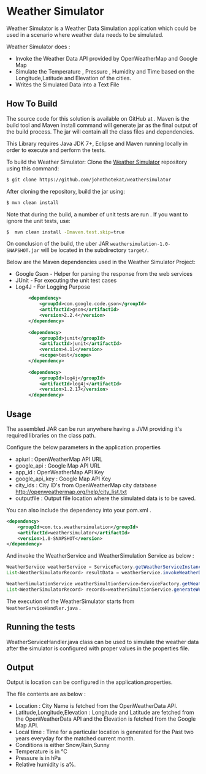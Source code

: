 # Weather Simulator

Weather Simulator is a Weather Data Simulation application which could be used in a scenario where weather data needs to be simulated. 

Weather Simulator does :
- Invoke the Weather Data API provided by OpenWeatherMap and Google Map
- Simulate the Temperature , Pressure , Humidity and Time based on the Longitude,Latitude and Elevation of the cities.
- Writes the Simulated Data into a Text File


## How To Build

The source code for this solution is available on GitHub at .
Maven is the build tool and Maven install command will generate jar as the final output of the build process. The jar will contain all the class files and dependencies.

This Library requires Java JDK 7+, Eclipse and Maven running locally in order to execute and perform the tests.


To build the Weather Simulator:
Clone the [Weather Simulator](https://github.com/johnthotekat/weathersimulator) repository using this command:

```bash
$ git clone https://github.com/johnthotekat/weathersimulator
```
After cloning the repository, build the jar using:
```bash
$ mvn clean install
```
Note that during the build, a number of unit tests are run . If you want to ignore the unit tests, use:
```bash
$  mvn clean install -Dmaven.test.skip=true
```

On conclusion of the build, the uber JAR `weathersimulation-1.0-SNAPSHOT.jar` will be located in the subdirectory `target/`.

Below are the Maven dependencies used in the Weather Simulator Project:
- Google Gson	- Helper for parsing the response from the web services
- JUnit	- For executing the unit test cases
- Log4J	- For Logging Purpose
```xml
		<dependency>
			<groupId>com.google.code.gson</groupId>
			<artifactId>gson</artifactId>
			<version>2.2.4</version>
		</dependency>
		
		<dependency>
			<groupId>junit</groupId>
			<artifactId>junit</artifactId>
			<version>4.11</version>
			<scope>test</scope>
		</dependency>
		
		<dependency>
			<groupId>log4j</groupId>
			<artifactId>log4j</artifactId>
			<version>1.2.17</version>
		</dependency>
```

## Usage
The assembled JAR can be run anywhere having a JVM providing it's required libraries on the class path.

Configure the below parameters in the application.properties 

- apiurl : OpenWeatherMap API URL
- google_api : Google Map API URL 
- app_id : OpenWeatherMap API Key
- google_api_key : Google Map API Key
- city_ids : City ID's from OpenWeatherMap city database http://openweathermap.org/help/city_list.txt
- outputfile : Output file location where the simulated data is to be saved.

You can also include the dependency into your pom.xml .

```xml
<dependency>
	<groupId>com.tcs.weathersimulation</groupId>
	<artifactId>weathersimulator</artifactId>
	<version>1.0-SNAPSHOT</version>
</dependency>
```

And invoke the WeatherService and WeatherSimulation Service as below :  

```java
WeatherService weatherService = ServiceFactory.getWeatherServiceInstance();
List<WeatherSimulatorRecord> resultData = weatherService.invokeWeatherDataAPI();

WeatherSimulationService weatherSimultionService=ServiceFactory.getWeatherSimulationServiceInstance();
List<WeatherSimulatorRecord> records=weatherSimultionService.generateWeatherSimulationData(resultData);
```

The execution of the WeatherSimulator starts from `WeatherServiceHandler.java` .

## Running the tests
WeatherServiceHandler.java class can be used to simulate the weather data after the simulator is configured with proper values in the properties file.

## Output
Output is location can be configured in the application.properties.

The file contents are as below :

- Location : City Name is fetched from the OpenWeatherData API.
- Latitude,Longitude,Elevation : Longitude and Latitude are fetched from the OpenWeatherData API and the Elevation is fetched from the Google Map API.
- Local time : Time for a particular location is generated for the Past two years everyday for the matched current month.
- Conditions is either Snow,Rain,Sunny
- Temperature is in °C 
- Pressure is in hPa
- Relative humidity is a%.




